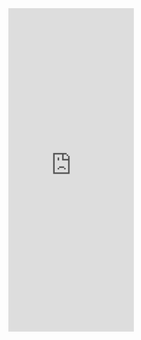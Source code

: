 <iframe src='https://cdn.knightlab.com/libs/timeline3/latest/embed/index.html?source=1IYxHS84PhvwydaSeTpC89CHW0cAKcuoU3avZvYXtHyc&font=Default&lang=en&initial_zoom=2&height=650' width='50%' height='650' webkitallowfullscreen mozallowfullscreen allowfullscreen frameborder='0'></iframe>
